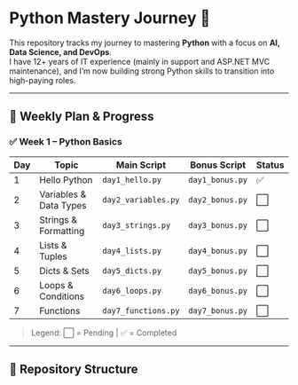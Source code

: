 # Python Mastery Journey 🚀

This repository tracks my journey to mastering **Python** with a focus on **AI, Data Science, and DevOps**.  
I have 12+ years of IT experience (mainly in support and ASP.NET MVC maintenance), and I’m now building strong Python skills to transition into high-paying roles.

---

## 📅 Weekly Plan & Progress

### ✅ Week 1 – Python Basics
| Day | Topic                  | Main Script | Bonus Script | Status |
|-----|------------------------|-------------|--------------|--------|
| 1   | Hello Python           | `day1_hello.py` | `day1_bonus.py` | ✅ |
| 2   | Variables & Data Types | `day2_variables.py` | `day2_bonus.py` | ⬜ |
| 3   | Strings & Formatting   | `day3_strings.py` | `day3_bonus.py` | ⬜ |
| 4   | Lists & Tuples         | `day4_lists.py` | `day4_bonus.py` | ⬜ |
| 5   | Dicts & Sets           | `day5_dicts.py` | `day5_bonus.py` | ⬜ |
| 6   | Loops & Conditions     | `day6_loops.py` | `day6_bonus.py` | ⬜ |
| 7   | Functions              | `day7_functions.py` | `day7_bonus.py` | ⬜ |

> Legend: ⬜ = Pending | ✅ = Completed

---

## 📂 Repository Structure

